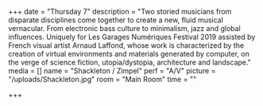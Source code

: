 +++
date = "Thursday 7"
description = "Two storied musicians from disparate disciplines come together to create a new, fluid musical vernacular. From electronic bass culture to minimalism, jazz and global influences. Uniquely for Les Garages Numériques Festival 2019 assisted by French visual artist Arnaud Laffond, whose work is characterized by the creation of virtual environments and materials generated by computer, on the verge of science fiction, utopia/dystopia, architecture and landscape."
media = []
name = "Shackleton / Zimpel"
perf = "A/V"
picture = "/uploads/Shackleton.jpg"
room = "Main Room"
time = ""

+++
